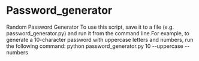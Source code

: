 # Password_generator
Random Password Generator
To use this script, save it to a file (e.g. password_generator.py) and run it from the command line.For example, to generate a 10-character password with uppercase letters and numbers, run the following command:
python password_generator.py 10 --uppercase --numbers
